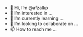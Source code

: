 - 👋 Hi, I’m @afzalkp
- 👀 I’m interested in ...
- 🌱 I’m currently learning ...
- 💞️ I’m looking to collaborate on ...
- 📫 How to reach me ...

<!---
afzalkp/afzalkp is a ✨ special ✨ repository because its `README.md` (this file) appears on your GitHub profile.
You can click the Preview link to take a look at your changes.
--->
